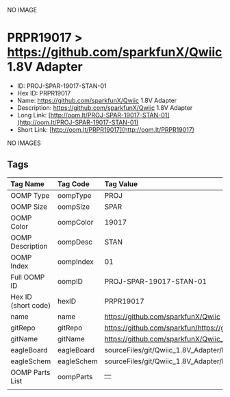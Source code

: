 


  
NO IMAGE  
# PRPR19017 > https://github.com/sparkfunX/Qwiic 1.8V Adapter

- ID: PROJ-SPAR-19017-STAN-01
- Hex ID: PRPR19017
- Name: https://github.com/sparkfunX/Qwiic 1.8V Adapter
- Description: https://github.com/sparkfunX/Qwiic 1.8V Adapter
- Long Link: [http://oom.lt/PROJ-SPAR-19017-STAN-01](http://oom.lt/PROJ-SPAR-19017-STAN-01)
- Short Link: [http://oom.lt/PRPR19017](http://oom.lt/PRPR19017)
  
NO IMAGES  
## Tags
  

|Tag Name|Tag Code|Tag Value|
| :--- | :--- | :--- |
|OOMP Type|oompType|PROJ|
|OOMP Size|oompSize|SPAR|
|OOMP Color|oompColor|19017|
|OOMP Description|oompDesc|STAN|
|OOMP Index|oompIndex|01|
|Full OOMP ID|oompID|PROJ-SPAR-19017-STAN-01|
|Hex ID (short code)|hexID|PRPR19017|
|name|name|https://github.com/sparkfunX/Qwiic 1.8V Adapter|
|gitRepo|gitRepo|https://github.com/sparkfun/https://github.com/sparkfunX/Qwiic_1.8V_Adapter|
|gitName|gitName|https://github.com/sparkfunX/Qwiic_1.8V_Adapter|
|eagleBoard|eagleBoard|sourceFiles/git/Qwiic_1.8V_Adapter/Hardware/Qwiic_1.8V_Adapter.brd|
|eagleSchem|eagleSchem|sourceFiles/git/Qwiic_1.8V_Adapter/Hardware/Qwiic_1.8V_Adapter.sch|
|OOMP Parts List|oompParts|<table><tr><td></td></tr></table>|
||||
